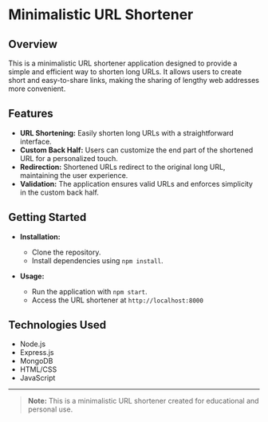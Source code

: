 # Minimalistic URL Shortener

## Overview

This is a minimalistic URL shortener application designed to provide a simple and efficient way to shorten long URLs. It allows users to create short and easy-to-share links, making the sharing of lengthy web addresses more convenient.

## Features

- **URL Shortening:** Easily shorten long URLs with a straightforward interface.
- **Custom Back Half:** Users can customize the end part of the shortened URL for a personalized touch.
- **Redirection:** Shortened URLs redirect to the original long URL, maintaining the user experience.
- **Validation:** The application ensures valid URLs and enforces simplicity in the custom back half.

## Getting Started

- **Installation:**

  - Clone the repository.
  - Install dependencies using `npm install`.

- **Usage:**
  - Run the application with `npm start`.
  - Access the URL shortener at `http://localhost:8000`

## Technologies Used

- Node.js
- Express.js
- MongoDB
- HTML/CSS
- JavaScript

---

> **Note:** This is a minimalistic URL shortener created for educational and personal use.
